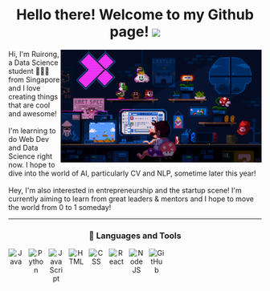 <div align="center">
   <h1>Hello there! Welcome to my Github page! <img src="https://media.giphy.com/media/hvRJCLFzcasrR4ia7z/giphy.gif" width="25px"> </h1>

<!-- <div align="center" width="50">
Insert header gif here
</div> -->

<img align="right" alt="GIF" src= "./Retro.gif" width="400" />
<p align = "left">
Hi, I'm Ruirong, a Data Science student 👨🏻‍💻 from Singapore and I love creating things that are cool and awesome!<br>
<br>
I'm learning to do Web Dev and Data Science right now. I hope to dive into the world of AI, particularly CV and NLP, sometime later this year! <br>
<br>
Hey, I'm also interested in entrepreneurship and the startup scene! I'm currently aiming to learn from great leaders & mentors and I hope to move the world from 0 to 1 someday!
</p>

---

### 🧰 Languages and Tools

<img align="left" alt="Java" width="30px" style="padding-right:10px;" src="https://cdn.jsdelivr.net/gh/devicons/devicon/icons/java/java-original.svg" />
<img align="left" alt="Python" width="30px" style="padding-right:10px;" src="https://cdn.jsdelivr.net/gh/devicons/devicon/icons/python/python-original.svg" />
<img align="left" alt="JavaScript" width="30px" style="padding-right:10px;" src="https://cdn.jsdelivr.net/gh/devicons/devicon/icons/javascript/javascript-plain.svg" />
<img align="left" alt="HTML" width="30px" style="padding-right:10px;" src="https://cdn.jsdelivr.net/gh/devicons/devicon/icons/html5/html5-plain.svg" />
<img align="left" alt="CSS" width="30px" style="padding-right:10px;" src="https://cdn.jsdelivr.net/gh/devicons/devicon/icons/css3/css3-plain.svg" />
<img align="left" alt="React" width="30px" style="padding-right:10px;" src="https://cdn.jsdelivr.net/gh/devicons/devicon/icons/react/react-original.svg" />
<img align="left" alt="NodeJS" width="30px" style="padding-right:10px;" src="https://cdn.jsdelivr.net/gh/devicons/devicon/icons/nodejs/nodejs-original.svg" />
<img align="left" alt="GitHub" width="30px" style="padding-right:10px;" src="https://cdn.jsdelivr.net/gh/devicons/devicon/icons/github/github-original.svg" />
<br />
